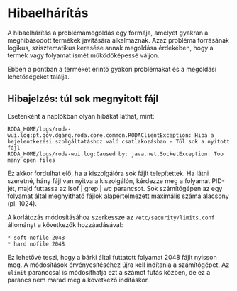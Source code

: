 # Hibaelhárítás

A hibaelhárítás a problémamegoldás egy formája, amelyet gyakran a meghibásodott termékek javítására alkalmaznak. Azaz probléma forrásának logikus, szisztematikus keresése annak megoldása érdekében, hogy a termék vagy folyamat ismét működőképessé váljon.

Ebben a pontban a terméket érintő gyakori problémákat és a megoldási lehetőségeket találja.

## Hibajelzés: túl sok megnyitott fájl

Esetenként a naplókban olyan hibákat láthat, mint:

```
RODA_HOME/logs/roda-wui.log:pt.gov.dgarq.roda.core.common.RODAClientException: Hiba a bejelentkezési szolgáltatáshoz való csatlakozásban - Túl sok a nyitott fájl
RODA_HOME/logs/roda-wui.log:Caused by: java.net.SocketException: Too many open files
```

Ez akkor fordulhat elő, ha a kiszolgálóra sok fájlt telepítettek. Ha látni szeretné, hány fájl van nyitva a kiszolgálón, kérdezze meg a folyamat PID-jét, majd futtassa az lsof | grep<PID> | wc parancsot.  Sok számítógépen az egy folyamat által megnyitható fájlok alapértelmezett maximális száma alacsony (pl. 1024).

A korlátozás módosításához szerkessze az `/etc/security/limits.conf` állományt a következők hozzáadásával:

```
* soft nofile 2048
* hard nofile 2048
```

Ez lehetővé teszi, hogy a bárki által futtatott folyamat 2048 fájlt nyisson meg. A módosítások érvényesítéséhez újra kell indítania a számítógépet. Az `ulimit` paranccsal is módosíthatja ezt a számot futás közben, de ez a parancs nem marad meg a következő indításkor.
